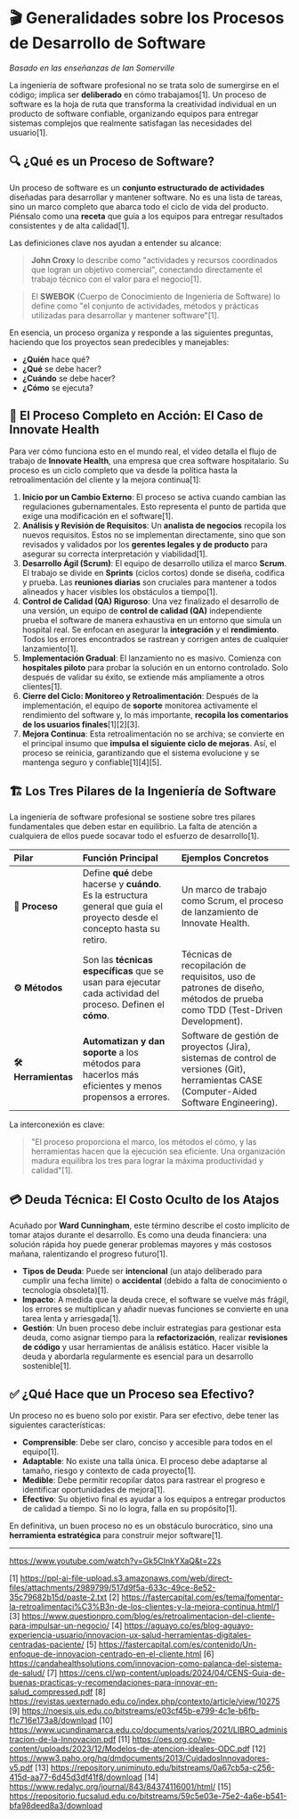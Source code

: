 # 🎬 **Generalidades sobre los Procesos de Desarrollo de Software**

*Basado en las enseñanzas de Ian Somerville*

La ingeniería de software profesional no se trata solo de sumergirse en el código; implica ser **deliberado** en cómo trabajamos[1]. Un proceso de software es la hoja de ruta que transforma la creatividad individual en un producto de software confiable, organizando equipos para entregar sistemas complejos que realmente satisfagan las necesidades del usuario[1].

## 🔍 **¿Qué es un Proceso de Software?**

Un proceso de software es un **conjunto estructurado de actividades** diseñadas para desarrollar y mantener software. No es una lista de tareas, sino un marco completo que abarca todo el ciclo de vida del producto. Piénsalo como una **receta** que guía a los equipos para entregar resultados consistentes y de alta calidad[1].

Las definiciones clave nos ayudan a entender su alcance:
> **John Croxy** lo describe como "actividades y recursos coordinados que logran un objetivo comercial", conectando directamente el trabajo técnico con el valor para el negocio[1].

> El **SWEBOK** (Cuerpo de Conocimiento de Ingeniería de Software) lo define como "el conjunto de actividades, métodos y prácticas utilizadas para desarrollar y mantener software"[1].

En esencia, un proceso organiza y responde a las siguientes preguntas, haciendo que los proyectos sean predecibles y manejables:
- **¿Quién** hace qué?
- **¿Qué** se debe hacer?
- **¿Cuándo** se debe hacer?
- **¿Cómo** se ejecuta?

## 🏥 **El Proceso Completo en Acción: El Caso de Innovate Health**

Para ver cómo funciona esto en el mundo real, el video detalla el flujo de trabajo de **Innovate Health**, una empresa que crea software hospitalario. Su proceso es un ciclo completo que va desde la política hasta la retroalimentación del cliente y la mejora continua[1]:

1.  **Inicio por un Cambio Externo**: El proceso se activa cuando cambian las regulaciones gubernamentales. Esto representa el punto de partida que exige una modificación en el software[1].
2.  **Análisis y Revisión de Requisitos**: Un **analista de negocios** recopila los nuevos requisitos. Estos no se implementan directamente, sino que son revisados y validados por los **gerentes legales y de producto** para asegurar su correcta interpretación y viabilidad[1].
3.  **Desarrollo Ágil (Scrum)**: El equipo de desarrollo utiliza el marco **Scrum**. El trabajo se divide en **Sprints** (ciclos cortos) donde se diseña, codifica y prueba. Las **reuniones diarias** son cruciales para mantener a todos alineados y hacer visibles los obstáculos a tiempo[1].
4.  **Control de Calidad (QA) Riguroso**: Una vez finalizado el desarrollo de una versión, un equipo de **control de calidad (QA)** independiente prueba el software de manera exhaustiva en un entorno que simula un hospital real. Se enfocan en asegurar la **integración** y el **rendimiento**. Todos los errores encontrados se rastrean y corrigen antes de cualquier lanzamiento[1].
5.  **Implementación Gradual**: El lanzamiento no es masivo. Comienza con **hospitales piloto** para probar la solución en un entorno controlado. Solo después de validar su éxito, se extiende más ampliamente a otros clientes[1].
6.  **Cierre del Ciclo: Monitoreo y Retroalimentación**: Después de la implementación, el equipo de **soporte** monitorea activamente el rendimiento del software y, lo más importante, **recopila los comentarios de los usuarios finales**[1][2][3].
7.  **Mejora Continua**: Esta retroalimentación no se archiva; se convierte en el principal insumo que **impulsa el siguiente ciclo de mejoras**. Así, el proceso se reinicia, garantizando que el sistema evolucione y se mantenga seguro y confiable[1][4][5].

## 🏗️ **Los Tres Pilares de la Ingeniería de Software**

La ingeniería de software profesional se sostiene sobre tres pilares fundamentales que deben estar en equilibrio. La falta de atención a cualquiera de ellos puede socavar todo el esfuerzo de desarrollo[1].

| Pilar | Función Principal | Ejemplos Concretos |
| :--- | :--- | :--- |
| **🔄 Proceso** | Define **qué** debe hacerse y **cuándo**. Es la estructura general que guía el proyecto desde el concepto hasta su retiro. | Un marco de trabajo como Scrum, el proceso de lanzamiento de Innovate Health. |
| **⚙️ Métodos** | Son las **técnicas específicas** que se usan para ejecutar cada actividad del proceso. Definen el **cómo**. | Técnicas de recopilación de requisitos, uso de patrones de diseño, métodos de prueba como TDD (Test-Driven Development). |
| **🛠️ Herramientas** | **Automatizan y dan soporte** a los métodos para hacerlos más eficientes y menos propensos a errores. | Software de gestión de proyectos (Jira), sistemas de control de versiones (Git), herramientas CASE (Computer-Aided Software Engineering). |

La interconexión es clave:
> "El proceso proporciona el marco, los métodos el cómo, y las herramientas hacen que la ejecución sea eficiente. Una organización madura equilibra los tres para lograr la máxima productividad y calidad"[1].

## 💳 **Deuda Técnica: El Costo Oculto de los Atajos**

Acuñado por **Ward Cunningham**, este término describe el costo implícito de tomar atajos durante el desarrollo. Es como una deuda financiera: una solución rápida hoy puede generar problemas mayores y más costosos mañana, ralentizando el progreso futuro[1].

-   **Tipos de Deuda**: Puede ser **intencional** (un atajo deliberado para cumplir una fecha límite) o **accidental** (debido a falta de conocimiento o tecnología obsoleta)[1].
-   **Impacto**: A medida que la deuda crece, el software se vuelve más frágil, los errores se multiplican y añadir nuevas funciones se convierte en una tarea lenta y arriesgada[1].
-   **Gestión**: Un buen proceso debe incluir estrategias para gestionar esta deuda, como asignar tiempo para la **refactorización**, realizar **revisiones de código** y usar herramientas de análisis estático. Hacer visible la deuda y abordarla regularmente es esencial para un desarrollo sostenible[1].

## ✅ **¿Qué Hace que un Proceso sea Efectivo?**

Un proceso no es bueno solo por existir. Para ser efectivo, debe tener las siguientes características:

-   **Comprensible**: Debe ser claro, conciso y accesible para todos en el equipo[1].
-   **Adaptable**: No existe una talla única. El proceso debe adaptarse al tamaño, riesgo y contexto de cada proyecto[1].
-   **Medible**: Debe permitir recopilar datos para rastrear el progreso e identificar oportunidades de mejora[1].
-   **Efectivo**: Su objetivo final es ayudar a los equipos a entregar productos de calidad a tiempo. Si no lo logra, falla en su propósito[1].

En definitiva, un buen proceso no es un obstáculo burocrático, sino una **herramienta estratégica** para construir mejor software[1].

---

https://www.youtube.com/watch?v=Gk5CInkYXaQ&t=22s

[1] https://ppl-ai-file-upload.s3.amazonaws.com/web/direct-files/attachments/2989799/517d9f5a-633c-49ce-8e52-35c79682b15d/paste-2.txt
[2] https://fastercapital.com/es/tema/fomentar-la-retroalimentaci%C3%B3n-de-los-clientes-y-la-mejora-continua.html/1
[3] https://www.questionpro.com/blog/es/retroalimentacion-del-cliente-para-impulsar-un-negocio/
[4] https://aguayo.co/es/blog-aguayo-experiencia-usuario/innovacion-ux-salud-herramientas-digitales-centradas-paciente/
[5] https://fastercapital.com/es/contenido/Un-enfoque-de-innovacion-centrado-en-el-cliente.html
[6] https://candahealthsolutions.com/innovacion-como-palanca-del-sistema-de-salud/
[7] https://cens.cl/wp-content/uploads/2024/04/CENS-Guia-de-buenas-practicas-y-recomendaciones-para-innovar-en-salud_compressed.pdf
[8] https://revistas.uexternado.edu.co/index.php/contexto/article/view/10275
[9] https://noesis.uis.edu.co/bitstreams/e03cf45b-e799-4c1e-b6fb-f1c716e173a8/download
[10] https://www.ucundinamarca.edu.co/documents/varios/2021/LIBRO_administracion-de-la-Innovacion.pdf
[11] https://oes.org.co/wp-content/uploads/2023/12/Modelos-de-atencion-ideales-ODC.pdf
[12] https://www3.paho.org/hq/dmdocuments/2013/CuidadosInnovadores-v5.pdf
[13] https://repository.uniminuto.edu/bitstreams/0a67cb5a-c256-415d-aa77-6d45d3df41f8/download
[14] https://www.redalyc.org/journal/843/84374116001/html/
[15] https://repositorio.fucsalud.edu.co/bitstreams/59c5e03e-75e2-4a6e-b541-bfa98deed8a3/download
